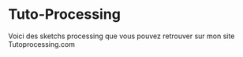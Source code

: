 Tuto-Processing
===============

Voici des sketchs processing que vous pouvez retrouver sur mon site Tutoprocessing.com